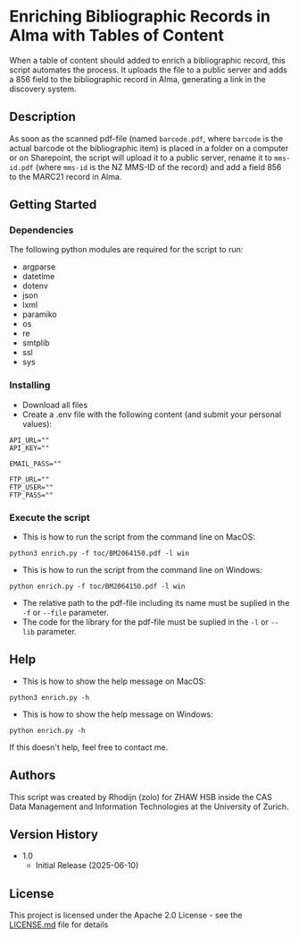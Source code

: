 # Enriching Bibliographic Records in Alma with Tables of Content

When a table of content should added to enrich a bibliographic record, this script automates the process. It uploads the file to a public server and adds a 856 field to the bibliographic record in Alma, generating a link in the discovery system.

## Description

As soon as the scanned pdf-file (named ```barcode.pdf```, where ```barcode``` is the actual barcode ot the bibliographic item) is placed in a folder on a computer or on Sharepoint, the script will upload it to a public server, rename it to ```mms-id.pdf``` (where ```mms-id``` is the NZ MMS-ID of the record) and add a field 856 to the MARC21 record in Alma.

## Getting Started

### Dependencies

The following python modules are required for the script to run:
* argparse
* datetime
* dotenv
* json
* lxml
* paramiko
* os
* re
* smtplib
* ssl
* sys

### Installing

* Download all files
* Create a .env file with the following content (and submit your personal values):
```
API_URL=""
API_KEY=""

EMAIL_PASS=""

FTP_URL=""
FTP_USER=""
FTP_PASS=""
```

### Execute the script

* This is how to run the script from the command line on MacOS:
```
python3 enrich.py -f toc/BM2064150.pdf -l win
```
* This is how to run the script from the command line on Windows:
```
python enrich.py -f toc/BM2064150.pdf -l win
```
* The relative path to the pdf-file including its name must be suplied in the `-f` or `--file` parameter.
* The code for the library for the pdf-file must be suplied in the `-l` or `--lib` parameter.

## Help

* This is how to show the help message on MacOS:
```
python3 enrich.py -h
```
* This is how to show the help message on Windows:
```
python enrich.py -h
```
If this doesn't help, feel free to contact me.

## Authors

This script was created by Rhodijn (zolo) for ZHAW HSB inside the CAS Data Management and Information Technologies at the University of Zurich.

## Version History

* 1.0
    * Initial Release (2025-06-10)

## License

This project is licensed under the Apache 2.0 License - see the [LICENSE.md](https://github.com/rhodijn/toc/blob/main/LICENSE.md) file for details
